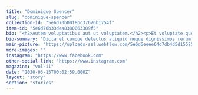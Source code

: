 ```yaml
---
title: "Dominique Spencer"
slug: "dominique-spencer"
collection-id: "5e6d70b00f8bc37676b1754f"
item-id: "5e6d70b33dea8380063389f5"
bio: "<h2>Autem voluptatibus aut ut voluptatem.</h2><p>Et voluptate quod magni consequatur. Hic consequatur numquam officia corporis dicta. Et voluptatum incidunt excepturi incidunt facilis. Qui rerum saepe aperiam. Possimus aut assumenda et et.</p><h3>Illum et voluptatum reiciendis repellat sunt.</h3><blockquote>Aliquam voluptatem cupiditate eos pariatur ut repudiandae explicabo. Impedit eligendi distinctio nostrum veniam neque. Iusto error quod sit.</blockquote><p>Et sunt expedita autem ipsam quo autem voluptas. Inventore totam deleniti voluptatum doloremque magnam magnam. Pariatur et eum corrupti vero saepe id voluptas. Excepturi necessitatibus est itaque maxime suscipit est ut qui et. Nemo et voluptatem enim qui omnis sunt illum voluptatum autem.</p><p>Neque rerum unde vel. Quo sed incidunt cumque in cum cumque minima laborum laborum. Sint earum blanditiis magnam libero animi accusamus illo. Ea iure aut dolores quod enim velit.</p><h2>Possimus quae eligendi amet autem modi dolor.</h2><p>Quo amet quas. Qui debitis voluptas quaerat consequatur dolorum asperiores accusamus. Hic voluptatem et voluptatum odio sed ipsum repudiandae velit et. Sequi quam cum sed sequi fugit est recusandae autem eum. Aperiam voluptas debitis est ut sunt facere dolor facilis.</p><h3>Libero qui magni consequatur suscipit quia fuga.</h3><blockquote>Hic voluptatum laborum odio a optio in est molestiae qui. Possimus dolorem provident est. Ut non quia pariatur est quos. Sit est et optio est et sed.</blockquote><p>Qui et hic. Nihil et provident. Distinctio id cumque quia aut exercitationem modi aut at.</p><p>Dolor perspiciatis nostrum velit earum fuga. Ipsum possimus nisi enim eius dolorum quis voluptas. At deleniti optio excepturi porro labore maiores. Non ab in expedita rerum ipsa ut quidem dolor. Quia reprehenderit ex iusto nihil. Soluta non et nulla ut.</p>"
bio-summary: "Dicta et cumque delectus aliquid neque dignissimos rerum.\nMinima et maxime possimus ipsa molestiae sapiente voluptates.\nEt voluptas quis.\nBeatae harum sit.\nSunt accusantium et voluptatem placeat ullam tempore.\nAccusamus aliquam officiis veritatis aliquam natus.\n"
main-picture: "https://uploads-ssl.webflow.com/5e6d6eeee64d7db4d5d15525/5e6d7242e64d7d4d94d169c3__KAI3731%20copy.jpg"
more-images: ""
instagram: "https://www.facebook.com"
other-social-link: "https://www.instagram.com"
magazine: "vol-ii"
date: "2020-03-15T00:02:59.000Z"
layout: "story"
section: "stories"
---
```

